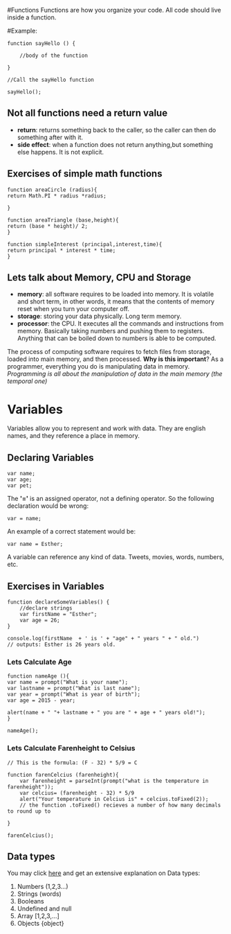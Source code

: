 
#Functions
Functions are how you organize your code. 
All code should live inside a function.

#Example: 

	function sayHello () { 

		//body of the function 
	
	}

	//Call the sayHello function

	sayHello();

## Not all functions need a return value 
- **return**: returns something back to the caller, so the caller can then do something after with it. 
- **side effect**: when a function does not return anything,but something else happens. It is  not explicit. 

## Exercises of simple math functions 

	function areaCircle (radius){
	return Math.PI * radius *radius;

	}

	function areaTriangle (base,height){
	return (base * height)/ 2; 
	}

	function simpleInterest (principal,interest,time){
	return principal * interest * time;
	}

## Lets talk about Memory, CPU and Storage
- **memory**: all software requires to be loaded into memory. It is volatile and short term, in other words, it means that the contents of memory reset when you turn your computer off. 
- **storage**: storing your data physically. Long term memory. 
- **processor**: the CPU. It executes all the commands and instructions from memory. Basically taking numbers and pushing them to registers. Anything that can be boiled down to numbers is able to be computed. 

The process of computing software requires to fetch files from storage, loaded into main memory, and then processed. 
**Why is this important**? As a programmer, everything you do is manipulating data in memory. *Programming is all about the manipulation of data in the main memory (the temporal one)*

# Variables 

Variables allow you to represent and work with data. They are english names, and they reference a place in memory. 

## Declaring Variables

	var name; 
	var age; 
	var pet;

The **'='** is an assigned operator, not a defining operator. So the following declaration would be wrong: 

	var = name; 
An example of a correct statement would be: 

	var name = Esther; 
A variable can reference any kind of data. Tweets, movies, words, numbers, etc. 

## Exercises in Variables 

	function declareSomeVariables() {
		//declare strings
		var firstName = "Esther";
		var age = 26;
	}

	console.log(firstName  + ' is ' + "age" + " years " + " old.")
	// outputs: Esther is 26 years old. 

### Lets Calculate Age 

	function nameAge (){
    var name = prompt("What is your name");
    var lastname = prompt("What is last name");
    var year = prompt("What is year of birth");
    var age = 2015 - year;
    
    alert(name + " "+ lastname + " you are " + age + " years old!"); 
	}

	nameAge();


### Lets Calculate Farenheight to Celsius

	// This is the formula: (F - 32) * 5/9 = C 

	function farenCelcius (farenheight){
	    var farenheight = parseInt(prompt("what is the temperature in farenheight"));
	    var celcius= (farenheight - 32) * 5/9 
	    alert("Your temperature in Celcius is" + celcius.toFixed(2));
	    // the function .toFixed() recieves a number of how many decimals to round up to
	    
	}

	farenCelcius();
## Data types 

You may click [here](https://developer.mozilla.org/en-US/docs/Web/JavaScript/Data_structures) and get an extensive explanation on Data types: 


1.  Numbers (1,2,3…)
2.  Strings (words) 
3.  Booleans 
4.  Undefined and null
5.  Array [1,2,3,…]
6.  Objects {object} 






